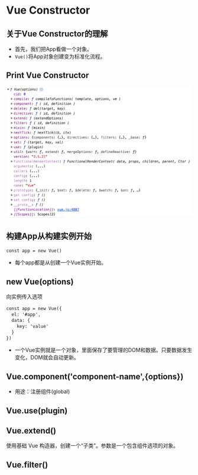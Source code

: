 # Vue Constructor

## 关于Vue Constructor的理解
- 首先，我们把App看做一个对象。
- `Vue()`将App对象创建变为标准化流程。


## Print Vue Constructor
![Vue Constructor](./images/vue-constructor.png)


## 构建App从构建实例开始
```
const app = new Vue()
```
- 每个app都是从创建一个Vue实例开始。

## new Vue(options)
向实例传入选项
```
const app = new Vue({
  el: '#app',
  data: {
    key: 'value'
  }
})
```
- 一个Vue实例就是一个对象，里面保存了要管理的DOM和数据。只要数据发生变化，DOM就会自动更新。

## Vue.component('component-name',{options})
- 用途：注册组件(global)

## Vue.use(plugin)

## Vue.extend()
使用基础 Vue 构造器，创建一个“子类”。参数是一个包含组件选项的对象。

## Vue.filter()
